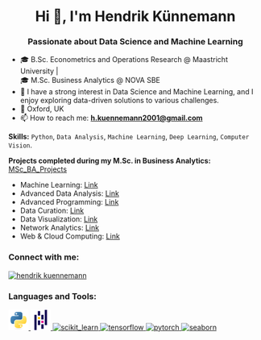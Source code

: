 <h1 align="center">Hi 👋, I'm Hendrik Künnemann</h1>
<h3 align="center">Passionate about Data Science and Machine Learning</h3>

- 🎓 B.Sc. Econometrics and Operations Research @ Maastricht University |\
🎓 M.Sc. Business Analytics @ NOVA SBE
- 🔎 I have a strong interest in Data Science and Machine Learning, and I enjoy exploring data-driven solutions to various challenges.
- 📍 Oxford, UK
- 📫 How to reach me: **h.kuennemann2001@gmail.com**

**Skills:**
`Python`, `Data Analysis`, `Machine Learning`, `Deep Learning`, `Computer Vision`.

**Projects completed during my M.Sc. in Business Analytics:** [MSc_BA_Projects](https://github.com/hkuennemann/MSc_BA_Projects)
- Machine Learning: [Link](https://github.com/hkuennemann/MSc_BA_Projects/tree/main/Machine%20Learning)
- Advanced Data Analysis: [Link](https://github.com/hkuennemann/MSc_BA_Projects/tree/main/Advanced%20Data%20Analysis)
- Advanced Programming: [Link](https://github.com/hkuennemann/MSc_BA_Projects/tree/main/Advanced%20Programming)
- Data Curation: [Link](https://github.com/hkuennemann/MSc_BA_Projects/tree/main/Data%20Curation)
- Data Visualization: [Link](https://github.com/hkuennemann/MSc_BA_Projects/tree/main/Data%20Visualization/Olympic%20Games%20Dashboard)
- Network Analytics: [Link](https://github.com/hkuennemann/MSc_BA_Projects/tree/main/Network%20Analytics)
- Web & Cloud Computing: [Link](https://github.com/hkuennemann/MSc_BA_Projects/tree/main/Web%20%26%20Cloud%20Computing/League%20Lense)

<h3 align="left">Connect with me:</h3>
<p align="left">
<a href="https://linkedin.com/in/hendrik-kuennemann" target="blank"><img align="center" src="https://raw.githubusercontent.com/rahuldkjain/github-profile-readme-generator/master/src/images/icons/Social/linked-in-alt.svg" alt="hendrik kuennemann" height="30" width="40" /></a>
</p>

<h3 align="left">Languages and Tools:</h3>

<p align="left">

<a href="https://www.python.org" target="_blank" rel="noreferrer"> <img src="https://raw.githubusercontent.com/devicons/devicon/master/icons/python/python-original.svg" alt="python" width="40" height="40"/> </a> 
<a href="https://pandas.pydata.org/" target="_blank" rel="noreferrer"> <img src="https://raw.githubusercontent.com/devicons/devicon/2ae2a900d2f041da66e950e4d48052658d850630/icons/pandas/pandas-original.svg" alt="pandas" width="40" height="40"/> </a> 
<a href="https://scikit-learn.org/" target="_blank" rel="noreferrer"> <img src="https://upload.wikimedia.org/wikipedia/commons/0/05/Scikit_learn_logo_small.svg" alt="scikit_learn" width="40" height="40"/> </a> 
<a href="https://www.tensorflow.org" target="_blank" rel="noreferrer"> <img src="https://www.vectorlogo.zone/logos/tensorflow/tensorflow-icon.svg" alt="tensorflow" width="40" height="40"/> </a> 
<a href="´https://pytorch.org" target="_blank" rel="noreferrer"> <img src="https://www.vectorlogo.zone/logos/pytorch/pytorch-icon.svg" alt="pytorch" width="40" height="40"/> </a> 
<a href="https://seaborn.pydata.org/" target="_blank" rel="noreferrer"> <img src="https://seaborn.pydata.org/_images/logo-mark-lightbg.svg" alt="seaborn" width="40" height="40"/> </a> 

</p>
